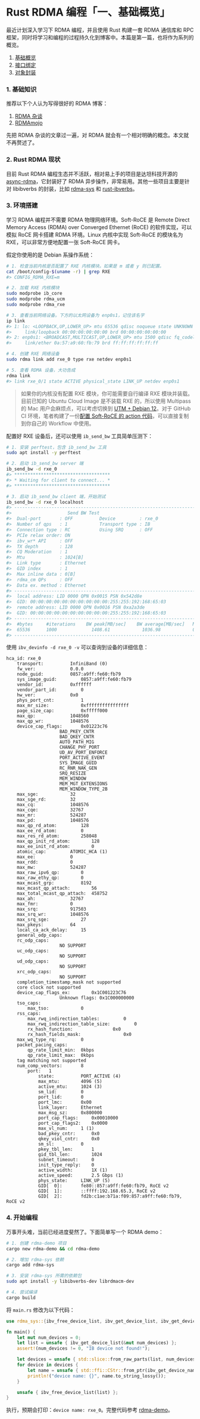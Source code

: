 # Rust RDMA 编程「一、基础概览」

最近计划深入学习下 RDMA 编程，并且使用 Rust 构建一套 RDMA 通信库和 RPC 框架，同时将学习和编程的过程持久化到博客中。本篇是第一篇，也将作为系列的概览。

1. [基础概览](/rdma/rust_rdma_programming_01.html)
2. [接口绑定](/rdma/rust_rdma_programming_02.html)
3. [对象封装](/rdma/rust_rdma_programming_03.html)

### 1. 基础知识

推荐以下个人认为写得很好的 RDMA 博客：

1. [RDMA 杂谈](https://zhuanlan.zhihu.com/p/164908617)
2. [RDMAmojo](https://www.rdmamojo.com)

先把 RDMA 杂谈的文章过一遍，对 RDMA 就会有一个相对明确的概念。本文就不再赘述了。

### 2. Rust RDMA 现状

目前 Rust RDMA 编程生态并不活跃，相对易上手的项目是达坦科技开源的 [async-rdma](https://github.com/datenlord/async-rdma)，它封装好了 RDMA 异步操作，非常易用。其他一些项目主要是针对 libibverbs 的封装，比如 [rdma-sys](https://github.com/datenlord/rdma-sys) 和 [rust-ibverbs](https://github.com/jonhoo/rust-ibverbs)。

### 3. 环境搭建

学习 RDMA 编程并不需要 RDMA 物理网络环境。Soft-RoCE 是 Remote Direct Memory Access (RDMA) over Converged Ethernet (RoCE) 的软件实现，可以模拟 RoCE 网卡搭建 RDMA 环境。Linux 内核中实现 Soft-RoCE 的模块名为 RXE，可以非常方便地配置一张 Soft-RoCE 网卡。

假定你使用的是 Debian 系操作系统：

```bash
# 1. 检查当前内核是否配置了 RXE 内核模块。如果是 m 或者 y 则已配置。
cat /boot/config-$(uname -r) | grep RXE
#> CONFIG_RDMA_RXE=m

# 2. 加载 RXE 内核模块
sudo modprobe ib_core
sudo modprobe rdma_ucm
sudo modprobe rdma_rxe

# 3. 查看当前网络设备。下方的以太网设备为 enp0s1，记住该名字
ip link
#> 1: lo: <LOOPBACK,UP,LOWER_UP> mtu 65536 qdisc noqueue state UNKNOWN mode DEFAULT group default qlen 1000
#>     link/loopback 00:00:00:00:00:00 brd 00:00:00:00:00:00
#> 2: enp0s1: <BROADCAST,MULTICAST,UP,LOWER_UP> mtu 1500 qdisc fq_codel state UP mode DEFAULT group default qlen 1000
#>     link/ether 0a:57:a9:60:fb:79 brd ff:ff:ff:ff:ff:ff

# 4. 创建 RXE 网络设备
sudo rdma link add rxe_0 type rxe netdev enp0s1

# 5. 查看 RDMA 设备，大功告成
rdma link
#> link rxe_0/1 state ACTIVE physical_state LINK_UP netdev enp0s1
```

> 如果你的内核没有配置 RXE 模块，你可能需要自行编译 RXE 模块并装载。目前已知的 Ubuntu Cloud Image 是不装载 RXE 的，所以使用 Multipass 的 Mac 用户会麻烦点，可以考虑切换到 [UTM + Debian 12](https://mac.getutm.app/gallery/debian-12)。对于 GitHub CI 环境，笔者构建了一份[配置 Soft-RoCE 的 action 代码](https://github.com/SF-Zhou/setup-soft-roce-action)，可以直接复制到你自己的 Workflow 中使用。

配置好 RXE 设备后，还可以使用 `ib_send_bw` 工具简单压测下：

```bash
# 1. 安装 perftest，包含 ib_send_bw 工具
sudo apt install -y perftest

# 2. 启动 ib_send_bw server 端
ib_send_bw -d rxe_0
#> ************************************
#> * Waiting for client to connect... *
#> ************************************

# 3. 启动 ib_send_bw client 端，开始测试
ib_send_bw -d rxe_0 localhost
#> ---------------------------------------------------------------------------------------
#>                     Send BW Test
#>  Dual-port       : OFF          Device         : rxe_0
#>  Number of qps   : 1            Transport type : IB
#>  Connection type : RC           Using SRQ      : OFF
#>  PCIe relax order: ON
#>  ibv_wr* API     : OFF
#>  TX depth        : 128
#>  CQ Moderation   : 1
#>  Mtu             : 1024[B]
#>  Link type       : Ethernet
#>  GID index       : 1
#>  Max inline data : 0[B]
#>  rdma_cm QPs     : OFF
#>  Data ex. method : Ethernet
#> ---------------------------------------------------------------------------------------
#>  local address: LID 0000 QPN 0x0015 PSN 0x542d8e
#>  GID: 00:00:00:00:00:00:00:00:00:00:255:255:192:168:65:03
#>  remote address: LID 0000 QPN 0x0016 PSN 0xa2a3de
#>  GID: 00:00:00:00:00:00:00:00:00:00:255:255:192:168:65:03
#> ---------------------------------------------------------------------------------------
#>  #bytes     #iterations    BW peak[MB/sec]    BW average[MB/sec]   MsgRate[Mpps]
#>  65536      1000             1408.61            1036.98            0.016592
#> ---------------------------------------------------------------------------------------
```

使用 `ibv_devinfo -d rxe_0 -v` 可以查询到设备的详细信息：

```
hca_id:	rxe_0
	transport:			InfiniBand (0)
	fw_ver:				0.0.0
	node_guid:			0857:a9ff:fe60:fb79
	sys_image_guid:			0857:a9ff:fe60:fb79
	vendor_id:			0xffffff
	vendor_part_id:			0
	hw_ver:				0x0
	phys_port_cnt:			1
	max_mr_size:			0xffffffffffffffff
	page_size_cap:			0xfffff000
	max_qp:				1048560
	max_qp_wr:			1048576
	device_cap_flags:		0x01223c76
					BAD_PKEY_CNTR
					BAD_QKEY_CNTR
					AUTO_PATH_MIG
					CHANGE_PHY_PORT
					UD_AV_PORT_ENFORCE
					PORT_ACTIVE_EVENT
					SYS_IMAGE_GUID
					RC_RNR_NAK_GEN
					SRQ_RESIZE
					MEM_WINDOW
					MEM_MGT_EXTENSIONS
					MEM_WINDOW_TYPE_2B
	max_sge:			32
	max_sge_rd:			32
	max_cq:				1048576
	max_cqe:			32767
	max_mr:				524287
	max_pd:				1048576
	max_qp_rd_atom:			128
	max_ee_rd_atom:			0
	max_res_rd_atom:		258048
	max_qp_init_rd_atom:		128
	max_ee_init_rd_atom:		0
	atomic_cap:			ATOMIC_HCA (1)
	max_ee:				0
	max_rdd:			0
	max_mw:				524287
	max_raw_ipv6_qp:		0
	max_raw_ethy_qp:		0
	max_mcast_grp:			8192
	max_mcast_qp_attach:		56
	max_total_mcast_qp_attach:	458752
	max_ah:				32767
	max_fmr:			0
	max_srq:			917503
	max_srq_wr:			1048576
	max_srq_sge:			27
	max_pkeys:			64
	local_ca_ack_delay:		15
	general_odp_caps:
	rc_odp_caps:
					NO SUPPORT
	uc_odp_caps:
					NO SUPPORT
	ud_odp_caps:
					NO SUPPORT
	xrc_odp_caps:
					NO SUPPORT
	completion_timestamp_mask not supported
	core clock not supported
	device_cap_flags_ex:		0x1C001223C76
					Unknown flags: 0x1C000000000
	tso_caps:
		max_tso:			0
	rss_caps:
		max_rwq_indirection_tables:			0
		max_rwq_indirection_table_size:			0
		rx_hash_function:				0x0
		rx_hash_fields_mask:				0x0
	max_wq_type_rq:			0
	packet_pacing_caps:
		qp_rate_limit_min:	0kbps
		qp_rate_limit_max:	0kbps
	tag matching not supported
	num_comp_vectors:		8
		port:	1
			state:			PORT_ACTIVE (4)
			max_mtu:		4096 (5)
			active_mtu:		1024 (3)
			sm_lid:			0
			port_lid:		0
			port_lmc:		0x00
			link_layer:		Ethernet
			max_msg_sz:		0x800000
			port_cap_flags:		0x00010000
			port_cap_flags2:	0x0000
			max_vl_num:		1 (1)
			bad_pkey_cntr:		0x0
			qkey_viol_cntr:		0x0
			sm_sl:			0
			pkey_tbl_len:		1
			gid_tbl_len:		1024
			subnet_timeout:		0
			init_type_reply:	0
			active_width:		1X (1)
			active_speed:		2.5 Gbps (1)
			phys_state:		LINK_UP (5)
			GID[  0]:		fe80::857:a9ff:fe60:fb79, RoCE v2
			GID[  1]:		::ffff:192.168.65.3, RoCE v2
			GID[  2]:		fd2b:c1ae:b71a:f09:857:a9ff:fe60:fb79, RoCE v2
```

### 4. 开始编程

万事开头难，当前已经进度斐然了。下面简单写一个 RDMA demo：

```bash
# 1. 创建 rdma-demo 项目
cargo new rdma-demo && cd rdma-demo

# 2. 增加 rdma-sys 依赖
cargo add rdma-sys

# 3. 安装 rdma-sys 所需的依赖包
sudo apt install -y libibverbs-dev librdmacm-dev

# 4. 尝试编译
cargo build
```

将 `main.rs` 修改为以下代码：

```rust
use rdma_sys::{ibv_free_device_list, ibv_get_device_list, ibv_get_device_name};

fn main() {
    let mut num_devices = 0;
    let list = unsafe { ibv_get_device_list(&mut num_devices) };
    assert!(num_devices != 0, "IB device not found!");

    let devices = unsafe { std::slice::from_raw_parts(list, num_devices as usize) };
    for device in devices {
        let name = unsafe { std::ffi::CStr::from_ptr(ibv_get_device_name(*device)) };
        println!("device name: {}", name.to_string_lossy());
    }

    unsafe { ibv_free_device_list(list) };
}
```

执行，预期会打印：`device name: rxe_0`。完整代码参考 [rdma-demo](https://github.com/SF-Zhou/rdma-demo)。
